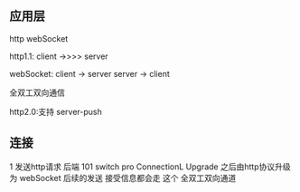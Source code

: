 ## 应用层
http webSocket

http1.1: client ->>>> server

webSocket: client  -> server
server  ->  client

全双工双向通信

http2.0:支持 server-push

## 连接 
1 发送http请求
  后端 101 switch pro
  ConnectionL Upgrade
之后由http协议升级为 webSocket 后续的发送 接受信息都会走 这个
全双工双向通道